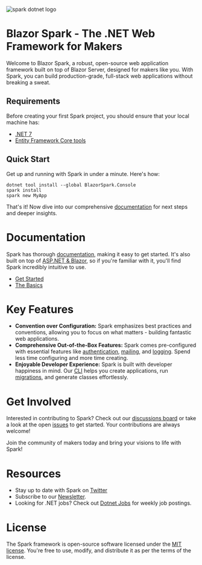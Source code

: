 ![spark dotnet logo](https://github.com/spark-dotnet/framework/assets/66449990/e8accdfe-7504-4999-b013-c7aa98031f2a)

# Blazor Spark - The .NET Web Framework for Makers

Welcome to Blazor Spark, a robust, open-source web application framework built on top of Blazor Server, designed for makers like you. With Spark, you can build production-grade, full-stack web applications without breaking a sweat.

## Requirements
Before creating your first Spark project, you should ensure that your local machine has:
- [.NET 7](https://dotnet.microsoft.com/download)
- [Entity Framework Core tools](https://learn.microsoft.com/en-us/ef/core/cli/)

## Quick Start
Get up and running with Spark in under a minute. Here's how:

```
dotnet tool install --global BlazorSpark.Console
spark install
spark new MyApp
```
That's it! Now dive into our comprehensive [documentation](https://blazorspark.com/docs/introduction/) for next steps and deeper insights.

# Documentation

Spark has thorough [documentation](https://blazorspark.com/docs/introduction/), making it easy to get started. It's also built on top of [ASP.NET & Blazor](https://dotnet.microsoft.com/en-us/apps/aspnet/web-apps/blazor), so if you're familiar with it, you'll find Spark incredibly intuitive to use.
- [Get Started](https://blazorspark.com/docs/introduction/)
- [The Basics](https://blazorspark.com/docs/configuration/)

# Key Features

- **Convention over Configuration:** Spark emphasizes best practices and conventions, allowing you to focus on what matters - building fantastic web applications.
- **Comprehensive Out-of-the-Box Features:** Spark comes pre-configured with essential features like [authentication](https://blazorspark.com/docs/authentication/), [mailing](https://blazorspark.com/docs/mail/), and [logging](https://blazorspark.com/docs/logging/). Spend less time configuring and more time creating.
- **Enjoyable Developer Experience:** Spark is built with developer happiness in mind. Our [CLI](https://blazorspark.com/docs/spark-cli/) helps you create applications, run [migrations](https://blazorspark.com/docs/models-and-migrations/), and generate classes effortlessly.

# Get Involved

Interested in contributing to Spark? Check out our [discussions board](https://github.com/blazor-spark/blazor-spark/discussions) or take a look at the open [issues](https://github.com/blazor-spark/blazor-spark/issues) to get started. Your contributions are always welcome!

Join the community of makers today and bring your visions to life with Spark!

# Resources
- Stay up to date with Spark on [Twitter](https://twitter.com/wes_walke) 
- Subscribe to our [Newsletter](https://blazorspark.com/newsletter/).
- Looking for .NET jobs? Check out [Dotnet Jobs](https://dotnet-jobs.com/) for weekly job postings.

# License

The Spark framework is open-source software licensed under the [MIT license](https://en.wikipedia.org/wiki/MIT_License). You're free to use, modify, and distribute it as per the terms of the license.
